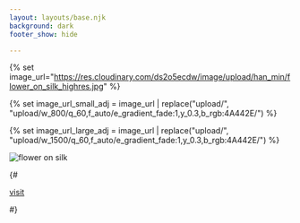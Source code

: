 ```yaml
---
layout: layouts/base.njk
background: dark
footer_show: hide

---
```


{% set image_url="https://res.cloudinary.com/ds2o5ecdw/image/upload/han_min/flower_on_silk_highres.jpg" %}

{% set image_url_small_adj = image_url | replace("upload/", "upload/w_800/q_60,f_auto/e_gradient_fade:1,y_0.3,b_rgb:4A442E/") %}

{% set image_url_large_adj = image_url | replace("upload/", "upload/w_1500/q_60,f_auto/e_gradient_fade:1,y_0.3,b_rgb:4A442E/") %}

<img class="image_fullpage" srcset="{{ image_url_small_adj }} 800w,
            {{ image_url_large_adj }} 1500w"
     sizes="(max-width: 550px) 800px,
            1500px"
     src="{{ image_url_small_adj }}"
     alt="flower on silk">

{# <p><a href="/about/" class="splash_enter_link">visit</a></p> #}
